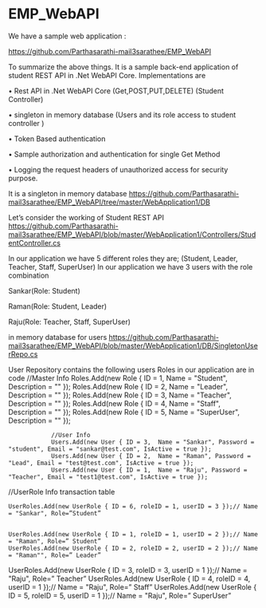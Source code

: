 # EMP_WebAPI

We have a sample web application :

https://github.com/Parthasarathi-mail3sarathee/EMP_WebAPI

To summarize the above things. It is a sample back-end application of student REST API in .Net WebAPI Core.
Implementations are

•	Rest API in .Net WebAPI Core (Get,POST,PUT,DELETE) (Student Controller)

•	singleton in memory database (Users and its role access to student controller )

•	Token Based authentication

•	Sample authorization and authentication for single Get Method

•	Logging the request headers of unauthorized access for security purpose.


It is a singleton in memory database 
https://github.com/Parthasarathi-mail3sarathee/EMP_WebAPI/tree/master/WebApplication1/DB


Let’s consider the working of Student REST API
https://github.com/Parthasarathi-mail3sarathee/EMP_WebAPI/blob/master/WebApplication1/Controllers/StudentController.cs


In our application we have 5 different roles they are; (Student, Leader, Teacher, Staff, SuperUser)
In our application we have 3 users with the role combination


Sankar(Role: Student)

Raman(Role: Student, Leader)

Raju(Role: Teacher, Staff, SuperUser)


in memory database for users
https://github.com/Parthasarathi-mail3sarathee/EMP_WebAPI/blob/master/WebApplication1/DB/SingletonUserRepo.cs


User Repository contains the following users
Roles in our application are in code
//Master Info
	            Roles.Add(new Role { ID = 1, Name = "Student", Description = "" });
	            Roles.Add(new Role { ID = 2, Name = "Leader", Description = "" });
	            Roles.Add(new Role { ID = 3, Name = "Teacher", Description = "" });
	            Roles.Add(new Role { ID = 4, Name = "Staff", Description = "" });
	            Roles.Add(new Role { ID = 5, Name = "SuperUser", Description = "" });



	            //User Info  
	            Users.Add(new User { ID = 3,  Name = "Sankar", Password = "student", Email = "sankar@test.com", IsActive = true });
	            Users.Add(new User { ID = 2,  Name = "Raman", Password = "Lead", Email = "test@test.com", IsActive = true });
	            Users.Add(new User { ID = 1,  Name = "Raju", Password = "Teacher", Email = "test1@test.com", IsActive = true });
	    


//UserRole Info transaction table
	
	UserRoles.Add(new UserRole { ID = 6, roleID = 1, userID = 3 });// Name = "Sankar", Role=”Student”

	
	UserRoles.Add(new UserRole { ID = 1, roleID = 1, userID = 2 });// Name = "Raman", Role=” Student”
	UserRoles.Add(new UserRole { ID = 2, roleID = 2, userID = 2 });// Name = "Raman"", Role=” Leader”
	
	
UserRoles.Add(new UserRole { ID = 3, roleID = 3, userID = 1 });// Name = "Raju", Role=” Teacher”
	UserRoles.Add(new UserRole { ID = 4, roleID = 4, userID = 1 });// Name = "Raju", Role=” Staff”
	UserRoles.Add(new UserRole { ID = 5, roleID = 5, userID = 1 });// Name = "Raju", Role=” SuperUser”




